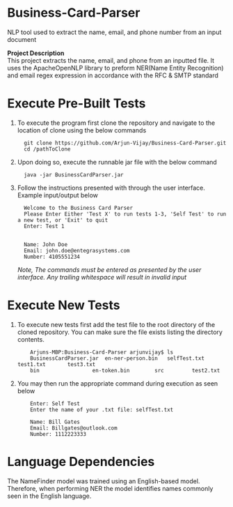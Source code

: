 # Business-Card-Parser
NLP tool used to extract the name, email, and phone number from an input document 

<b>Project Description</b><br>
This project extracts the name, email, and phone from an inputted file. It uses the ApacheOpenNLP library 
to preform NER(Name Entity Recognition) and email regex expression in accordance with the RFC & SMTP standard

<h1>Execute Pre-Built Tests</h1>
<ol>
  <li>To execute the program first clone the repository and navigate to the location of clone using the below commands</li>
     
     
      git clone https://github.com/Arjun-Vijay/Business-Card-Parser.git
      cd /pathToClone
   
  <li>Upon doing so, execute the runnable jar file with the below command</li> 
  
      java -jar BusinessCardParser.jar 
      
   <li>Follow the instructions presented with through the user interface. Example input/output below</li>
   
   
      Welcome to the Business Card Parser
      Please Enter Either 'Test X' to run tests 1-3, 'Self Test' to run a new test, or 'Exit' to quit
      Enter: Test 1
      
      
      Name: John Doe
      Email: john.doe@entegrasystems.com
      Number: 4105551234
      
   <i>Note, The commands must be entered as presented by the user interface. Any trailing whitespace will result in invalid input</i>
 </ol>
 
 <h1>Execute New Tests</h1> 
 <ol>
   <li>To execute new tests first add the test file to the root directory of the cloned repository. You can make sure the file exists 
   listing the directory contents.</li>

        Arjuns-MBP:Business-Card-Parser arjunvijay$ ls
        BusinessCardParser.jar	en-ner-person.bin	selfTest.txt		test1.txt		test3.txt
        bin			        en-token.bin		src			test2.txt


   <li>You may then run the appropriate command during execution as seen below</li>
                      

        Enter: Self Test
        Enter the name of your .txt file: selfTest.txt 
        
        Name: Bill Gates
        Email: Billgates@outlook.com
        Number: 1112223333
  </ol>
  
  
  <h1>Language Dependencies</h1> 
  The NameFinder model was trained using an English-based model. Therefore, when performing NER the model  
  identifies names commonly seen in the English language.
  

   
   
